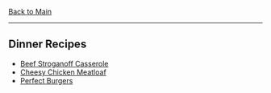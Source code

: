 [Back to Main](/README.md)

---
## Dinner Recipes

- [Beef Stroganoff Casserole](/100%20Recipes/Beef%20Stroganoff%20Casserole.md)
- [Cheesy Chicken Meatloaf](/100%20Recipes/Cheesy%20Chicken%20Meatloaf.md)
- [Perfect Burgers](/100%20Recipes/Perfect%20Burgers.md)